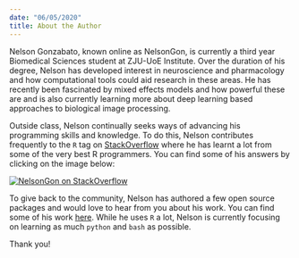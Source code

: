 ```yaml
---
date: "06/05/2020"
title: About the Author
---
```


Nelson Gonzabato, known online as NelsonGon, is currently a third year Biomedical Sciences student at ZJU-UoE Institute. Over the duration of his degree, Nelson has developed interest in neuroscience and pharmacology and how computational tools could aid research in these areas. He has recently been fascinated by mixed effects models and how powerful these are and is also currently learning more about deep learning based approaches to biological image processing. 

Outside class, Nelson continually seeks ways of advancing his programming skills and knowledge. To do this, Nelson contributes frequently to the `R` tag on [StackOverflow](https://stackoverflow.com/users/10323798/nelsongon) where he has learnt a lot from some of the very best R programmers. You can find some of his answers by clicking on the image below:

[![NelsonGon on StackOverflow](https://stackoverflow.com/users/flair/10323798.png)](https://stackoverflow.com/users/10323798/nelsongon?tab=profile) 

To give back to the community, Nelson has authored a few open source packages and would love to hear from you about his work. You can find some of his work [here](https://github.com/Nelson-Gon/). While he uses `R` a lot, Nelson is currently focusing on learning as much `python` and `bash` as possible. 

Thank you!









